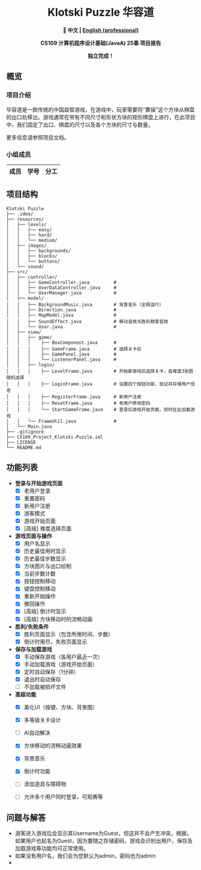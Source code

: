 <div align=center>

# Klotski Puzzle 华容道

**📖 中文 | [English (professional)](https://github.com/lxriscute0501/SUSTech_CS109_Project_Klotski-Puzzle/blob/main/README_en.md)**

**CS109 计算机程序设计基础(JavaA) 25春 项目报告**

**独立完成！**

</div>

## 概览

### 项目介绍

华容道是一款传统的中国益智游戏，在游戏中，玩家需要将“曹操”这个方块从棋盘的出口处移出。游戏通常在带有不同尺寸和形状方块的矩形棋盘上进行，在此项目中，我们固定了出口、棋盘的尺寸以及各个方块的尺寸与数量。

更多信息请参照项目文档。

### 小组成员
|成员|学号|分工|
|:---:|:---:|:---:|


## 项目结构

```
Klotski Puzzle
├── .idea/
├── resources/
│   ├── levels/                         
│   │   ├── easy/
│   │   ├── hard/
│   │   └── medium/
│   ├── images/                         
│   │   ├── backgrounds/
│   │   ├── blocks/
│   │   └── buttons/
│   └── sound/                      
├── src/
│   ├── controller/
│   │   ├── GameController.java         # 
│   │   ├── UserDataController.java     # 
│   │   └── UserManager.java            # 
│   ├── model/
│   │   ├── BackgroundMusic.java        # 背景音乐（全程运行）
│   │   ├── Direction.java              #
│   │   ├── MapModel.java               #
│   │   ├── SoundEffect.java            # 移动音效与胜利鼓掌音效
│   │   └── User.java                   #
│   ├── view/
│   │   ├── game/
│   │   │    ├── BoxComponent.java      #
│   │   │    ├── GameFrame.java         # 选择关卡后
│   │   │    ├── GamePanel.java         #
│   │   │    └── ListenerPanel.java     #
│   │   ├── login/
│   │   │    ├── LevelFrame.java        # 开始新游戏后选择关卡，各难度3张图随机选择
│   │   │    ├── LoginFrame.java        # 设置四个按钮功能，验证并存储用户信息
│   │   │    ├── RegisterFrame.java     # 新用户注册
│   │   │    ├── ResetFrame.java        # 老用户修改密码
│   │   │    └── StartGameFrame.java    # 登录后游戏开始页面，同时在此加载游戏
│   │   └── FrameUtil.java              # 
│   └── Main.java
├── .gitignore
├── CS109_Project_Klotski-Puzzle.iml
├── LICENSE
└── README.md
```

## 功能列表

- **登录与开始游戏页面**
    - [x] 老用户登录
    - [x] 重置密码
    - [x] 新用户注册
    - [x] 游客模式
    - [x] 游戏开始页面
    - [x] [高级] 难度选择页面

- **游戏页面与操作**
    - [x] 用户名显示
    - [x] 历史最佳用时显示
    - [x] 历史最佳步数显示
    - [x] 方块图片与出口绘制
    - [x] 当前步数计数
    - [x] 按钮控制移动
    - [x] 键盘控制移动
    - [x] 重新开始操作
    - [x] 撤回操作
    - [x] [高级] 倒计时显示
    - [x] [高级] 方块移动时的流畅动画

- **胜利/失败条件**
    - [x] 胜利页面显示（包含所用时间、步数）
    - [x] 倒计时用尽，失败页面显示

- **保存与加载游戏**
    - [x] 手动保存游戏（各用户最近一次）
    - [x] 手动加载游戏（游戏开始页面）
    - [x] 定时自动保存（1分钟）
    - [x] 退出时自动保存
    - [ ] 不加载被损坏文件

- **高级功能**
    - [x] 美化UI（按键、方块、背景图）
    - [x] 多等级关卡设计
    - [ ] AI自动解决
    - [x] 方块移动的流畅动画效果
    - [x] 背景音乐
    - [x] 倒计时功能
    - [ ] 添加道具与障碍物
    - [ ] 允许多个用户同时登录，可观赛等


## 问题与解答

- 游客进入游戏后会显示其Username为Guest，但这并不会产生冲突，根据， 如果用户也起名为Guest，因为要随之存储密码，游戏会识别出用户，保存及加载游戏等功能均可正常使用。
- 如果没有用户名，我们会为您默认为admin，密码也为admin
- 
